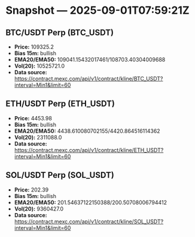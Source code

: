 # Snapshot — 2025-09-01T07:59:21Z

## BTC/USDT Perp (BTC_USDT)
- **Price:** 109325.2
- **Bias 15m:** bullish
- **EMA20/EMA50:** 109041.15432017461/108703.40304009688
- **Vol(20):** 10525721.0
- **Data source:** https://contract.mexc.com/api/v1/contract/kline/BTC_USDT?interval=Min1&limit=60

## ETH/USDT Perp (ETH_USDT)
- **Price:** 4453.98
- **Bias 15m:** bullish
- **EMA20/EMA50:** 4438.610080702155/4420.864516114362
- **Vol(20):** 2311088.0
- **Data source:** https://contract.mexc.com/api/v1/contract/kline/ETH_USDT?interval=Min1&limit=60

## SOL/USDT Perp (SOL_USDT)
- **Price:** 202.39
- **Bias 15m:** bullish
- **EMA20/EMA50:** 201.54637122150388/200.50708006794412
- **Vol(20):** 9360427.0
- **Data source:** https://contract.mexc.com/api/v1/contract/kline/SOL_USDT?interval=Min1&limit=60
